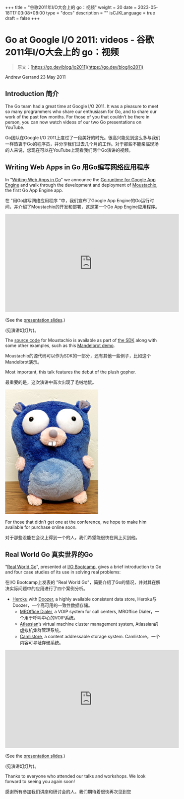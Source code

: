 +++
title = "谷歌2011年I/O大会上的 go：视频"
weight = 20
date = 2023-05-18T17:03:08+08:00
type = "docs"
description = ""
isCJKLanguage = true
draft = false
+++

# Go at Google I/O 2011: videos - 谷歌2011年I/O大会上的 go：视频

> 原文：[https://go.dev/blog/io2011](https://go.dev/blog/io2011)

Andrew Gerrand
23 May 2011

## Introduction 简介

The Go team had a great time at Google I/O 2011. It was a pleasure to meet so many programmers who share our enthusiasm for Go, and to share our work of the past few months. For those of you that couldn’t be there in person, you can now watch videos of our two Go presentations on YouTube.

Go团队在Google I/O 2011上度过了一段美好的时光。很高兴能见到这么多与我们一样热衷于Go的程序员，并分享我们过去几个月的工作。对于那些不能亲临现场的人来说，您现在可以在YouTube上观看我们两个Go演讲的视频。

## Writing Web Apps in Go 用Go编写网络应用程序

In "[Writing Web Apps in Go](http://www.youtube.com/watch?v=-i0hat7pdpk)" we announce the [Go runtime for Google App Engine](https://blog.golang.org/2011/05/go-and-google-app-engine.html) and walk through the development and deployment of [Moustachio](http://moustach-io.appspot.com/), the first Go App Engine app.

在 "用Go编写网络应用程序 "中，我们宣布了Google App Engine的Go运行时间，并介绍了Moustachio的开发和部署，这是第一个Go App Engine应用程序。

<iframe src="https://www.youtube.com/embed/-i0hat7pdpk" width="560" height="315" frameborder="0" allowfullscreen="" mozallowfullscreen="" webkitallowfullscreen="" style="box-sizing: border-box;"></iframe>

(See the [presentation slides](https://go.dev/doc/talks/io2011/Writing_Web_Apps_in_Go.pdf).)

(见演讲幻灯片)。

The [source code](https://code.google.com/p/appengine-go/source/browse/example/moustachio) for Moustachio is available as part of [the SDK](http://code.google.com/appengine/downloads.html#Google_App_Engine_SDK_for_Go) along with some other examples, such as this [Mandelbrot demo](http://mandelbrot-tiles.appspot.com/).

Moustachio的源代码可以作为SDK的一部分，还有其他一些例子，比如这个Mandelbrot演示。

Most important, this talk features the debut of the plush gopher.

最重要的是，这次演讲中首次出现了毛绒地鼠。

![img](GoAtGoogleIO2011Videos_img/gopher.jpg)

For those that didn’t get one at the conference, we hope to make him available for purchase online soon.

对于那些没能在会议上得到一个的人，我们希望能很快在网上买到他。

## Real World Go 真实世界的Go

"[Real World Go](http://www.youtube.com/watch?v=7QDVRowyUQA)", presented at [I/O Bootcamp](http://io-bootcamp.com/), gives a brief introduction to Go and four case studies of its use in solving real problems:

在I/O Bootcamp上发表的 "Real World Go"，简要介绍了Go的情况，并对其在解决实际问题中的应用进行了四个案例分析。

- [Heroku](http://heroku.com/) with [Doozer](https://github.com/ha/doozerd), a highly available consistent data store, Heroku与Doozer，一个高可用的一致性数据存储。
  - [MROffice Dialer](http://mroffice.org/telephony.html), a VOIP system for call centers, MROffice Dialer，一个用于呼叫中心的VOIP系统。
  - [Atlassian](http://www.atlassian.com/)’s virtual machine cluster management system, Atlassian的虚拟机集群管理系统。
  - [Camlistore](http://www.camlistore.org/), a content addressable storage system. Camlistore，一个内容可寻址存储系统。

<iframe src="https://www.youtube.com/embed/7QDVRowyUQA" width="560" height="315" frameborder="0" allowfullscreen="" mozallowfullscreen="" webkitallowfullscreen="" style="box-sizing: border-box;"></iframe>

(See the [presentation slides](https://go.dev/doc/talks/io2011/Real_World_Go.pdf).)

(见演讲幻灯片)。

Thanks to everyone who attended our talks and workshops. We look forward to seeing you again soon!

感谢所有参加我们讲座和研讨会的人。我们期待着很快再次见到您
